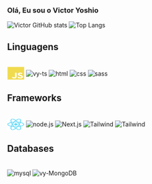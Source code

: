 ### Olá, Eu sou o Victor Yoshio 

  <img align="center" />![Victor GitHub stats](https://github-readme-stats.vercel.app/api?username=vyoshio71&show_icons=true&theme=tokyonight)</img>
  <img align="center" />![Top Langs](https://github-readme-stats.vercel.app/api/top-langs/?username=vyoshio71&layout=donut&hide_progress=false)</img>

## Linguagens 

<div style="display: inline_block"><br>
  <img align="center" alt="vy-Js" height="30" width="40" src="https://raw.githubusercontent.com/devicons/devicon/master/icons/javascript/javascript-plain.svg">
  <img align="center" alt="vy-ts" height="30" width="40" src="https://cdn.jsdelivr.net/gh/devicons/devicon/icons/typescript/typescript-original.svg"/>
  <img align="center" alt="html" height="30" width="40" src="https://cdn.jsdelivr.net/gh/devicons/devicon/icons/html5/html5-original.svg" />
  <img align="center" alt="css" height="30" width="40" src="https://cdn.jsdelivr.net/gh/devicons/devicon/icons/css3/css3-original.svg" />
  <img align="center" alt="sass" height="30" width="40" src="https://cdn.jsdelivr.net/gh/devicons/devicon/icons/sass/sass-original.svg" />
</div>

## Frameworks

<div style="display: inline_block"><br>
  <img align="center" alt="vy-React" height="30" width="40" src="https://raw.githubusercontent.com/devicons/devicon/master/icons/react/react-original.svg">
  <img align="center" alt="node.js" height="30" width="40" src="https://cdn.jsdelivr.net/gh/devicons/devicon/icons/nodejs/nodejs-original.svg">
  <img align="center" alt="Next.js" height="30" width="40" src="https://cdn.jsdelivr.net/gh/devicons/devicon/icons/nextjs/nextjs-original.svg" />
  <img align="center" alt="Tailwind" height="30" width="40" src="https://cdn.jsdelivr.net/gh/devicons/devicon/icons/tailwindcss/tailwindcss-original-wordmark.svg" />
  <img align="center" alt="Tailwind" height="30" width="40" src="https://cdn.jsdelivr.net/gh/devicons/devicon/icons/express/express-original.svg" />
</div>

## Databases

<div style="display: inline_block"><br>
  <img align="center" alt="mysql" height="30" width="40" src="https://cdn.jsdelivr.net/gh/devicons/devicon/icons/mysql/mysql-original.svg" />
  <img align="center" alt="vy-MongoDB" height="30" width="40" src="https://cdn.jsdelivr.net/gh/devicons/devicon/icons/mongodb/mongodb-original.svg" />
</div>




          
          

